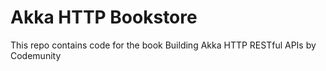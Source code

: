 # Akka HTTP Bookstore
This repo contains code for the book Building Akka HTTP RESTful APIs by Codemunity
